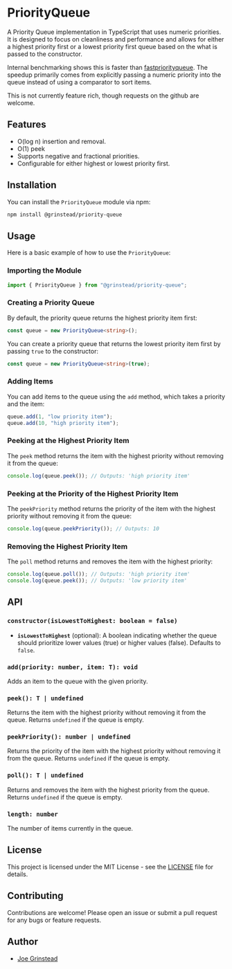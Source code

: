 # PriorityQueue

A Priority Queue implementation in TypeScript that uses numeric priorities.
It is designed to focus on cleanliness and performance and allows for either a highest priority first or a lowest priority first queue based on the what is passed to the constructor.

Internal benchmarking shows this is faster than [fastpriorityqueue](https://www.npmjs.com/package/fastpriorityqueue). The speedup primarily comes from explicitly passing a numeric priority into the queue instead of using a comparator to sort items.

This is not currently feature rich, though requests on the github are welcome.

## Features

- O(log n) insertion and removal.
- O(1) peek
- Supports negative and fractional priorities.
- Configurable for either highest or lowest priority first.

## Installation

You can install the `PriorityQueue` module via npm:

```bash
npm install @grinstead/priority-queue
```

## Usage

Here is a basic example of how to use the `PriorityQueue`:

### Importing the Module

```typescript
import { PriorityQueue } from "@grinstead/priority-queue";
```

### Creating a Priority Queue

By default, the priority queue returns the highest priority item first:

```typescript
const queue = new PriorityQueue<string>();
```

You can create a priority queue that returns the lowest priority item first by passing `true` to the constructor:

```typescript
const queue = new PriorityQueue<string>(true);
```

### Adding Items

You can add items to the queue using the `add` method, which takes a priority and the item:

```typescript
queue.add(1, "low priority item");
queue.add(10, "high priority item");
```

### Peeking at the Highest Priority Item

The `peek` method returns the item with the highest priority without removing it from the queue:

```typescript
console.log(queue.peek()); // Outputs: 'high priority item'
```

### Peeking at the Priority of the Highest Priority Item

The `peekPriority` method returns the priority of the item with the highest priority without removing it from the queue:

```typescript
console.log(queue.peekPriority()); // Outputs: 10
```

### Removing the Highest Priority Item

The `poll` method returns and removes the item with the highest priority:

```typescript
console.log(queue.poll()); // Outputs: 'high priority item'
console.log(queue.peek()); // Outputs: 'low priority item'
```

## API

### `constructor(isLowestToHighest: boolean = false)`

- **`isLowestToHighest`** (optional): A boolean indicating whether the queue should prioritize lower values (true) or higher values (false). Defaults to `false`.

### `add(priority: number, item: T): void`

Adds an item to the queue with the given priority.

### `peek(): T | undefined`

Returns the item with the highest priority without removing it from the queue. Returns `undefined` if the queue is empty.

### `peekPriority(): number | undefined`

Returns the priority of the item with the highest priority without removing it from the queue. Returns `undefined` if the queue is empty.

### `poll(): T | undefined`

Returns and removes the item with the highest priority from the queue. Returns `undefined` if the queue is empty.

### `length: number`

The number of items currently in the queue.

## License

This project is licensed under the MIT License - see the [LICENSE](LICENSE) file for details.

## Contributing

Contributions are welcome! Please open an issue or submit a pull request for any bugs or feature requests.

## Author

- [Joe Grinstead](https://github.com/grinstead)
